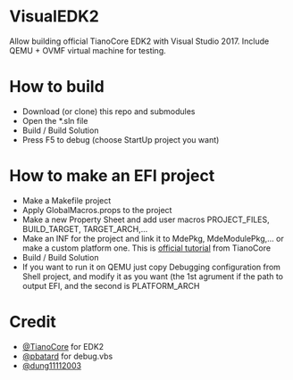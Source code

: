# VisualEDK2
Allow building official TianoCore EDK2 with Visual Studio 2017. 
Include QEMU + OVMF virtual machine for testing.

# How to build

* Download (or clone) this repo and submodules
* Open the *.sln file
* Build / Build Solution
* Press F5 to debug (choose StartUp project you want)

# How to make an EFI project

* Make a Makefile project
* Apply GlobalMacros.props to the project
* Make a new Property Sheet and add user macros PROJECT_FILES, BUILD_TARGET, TARGET_ARCH,...
* Make an INF for the project and link it to MdePkg, MdeModulePkg,... or make a custom platform one. This is [official tutorial](https://github.com/tianocore/tianocore.github.io/wiki/Getting-Started-Writing-Simple-Application) from TianoCore
* Build / Build Solution
* If you want to run it on QEMU just copy Debugging configuration from Shell project, and modify it as you want (the 1st agrument if the path to output EFI, and the second is PLATFORM_ARCH

# Credit
* [@TianoCore](https://github.com/tianocore) for EDK2
* [@pbatard](https://github.com/pbatard) for debug.vbs
* [@dung11112003](https://github.com/dung11112003)

